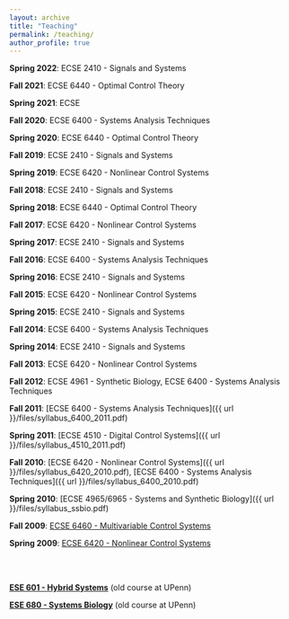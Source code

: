 ```yaml
---
layout: archive
title: "Teaching"
permalink: /teaching/
author_profile: true
---
```

**Spring 2022**: ECSE 2410 - Signals and Systems

**Fall 2021**: ECSE 6440 - Optimal Control Theory

**Spring 2021**: ECSE

**Fall 2020**: ECSE 6400 - Systems Analysis Techniques

**Spring 2020**: ECSE 6440 - Optimal Control Theory

**Fall 2019**: ECSE 2410 - Signals and Systems

**Spring 2019**: ECSE 6420 - Nonlinear Control Systems

**Fall 2018**: ECSE 2410 - Signals and Systems

**Spring 2018**: ECSE 6440 - Optimal Control Theory

**Fall 2017**: ECSE 6420 - Nonlinear Control Systems

**Spring 2017**: ECSE 2410 - Signals and Systems

**Fall 2016**: ECSE 6400 - Systems Analysis Techniques

**Spring 2016**: ECSE 2410 - Signals and Systems

**Fall 2015**: ECSE 6420 - Nonlinear Control Systems

**Spring 2015**: ECSE 2410 - Signals and Systems

**Fall 2014**: ECSE 6400 - Systems Analysis Techniques

**Spring 2014**: ECSE 2410 - Signals and Systems

**Fall 2013**: ECSE 6420 - Nonlinear Control Systems

**Fall 2012**: ECSE 4961 - Synthetic Biology, ECSE 6400 - Systems Analysis Techniques

**Fall 2011**: [ECSE 6400 - Systems Analysis Techniques]({{ url }}/files/syllabus_6400_2011.pdf)

**Spring 2011**: [ECSE 4510 - Digital Control Systems]({{ url }}/files/syllabus_4510_2011.pdf)

**Fall 2010**: [ECSE 6420 - Nonlinear Control Systems]({{ url }}/files/syllabus_6420_2010.pdf), [ECSE 6400 - Systems Analysis Techniques]({{ url }}/files/syllabus_6400_2010.pdf)

**Spring 2010**: [ECSE 4965/6965 - Systems and Synthetic Biology]({{ url }}/files/syllabus_ssbio.pdf)

**Fall 2009**: [ECSE 6460 - Multivariable Control Systems]()

**Spring 2009**: [ECSE 6420 - Nonlinear Control Systems]()

<br><br>

**[ESE 601 - Hybrid Systems](https://sites.ecse.rpi.edu/~agung/ese601.htm)** (old course at UPenn)

**[ESE 680 - Systems Biology](https://sites.ecse.rpi.edu/~agung/ese680.htm)** (old course at UPenn)